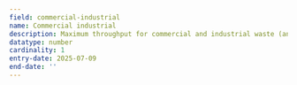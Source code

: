 ```yaml
---
field: commercial-industrial
name: Commercial industrial
description: Maximum throughput for commercial and industrial waste (annual throughput in tonnes/litres)
datatype: number
cardinality: 1
entry-date: 2025-07-09
end-date: ''
---
```

